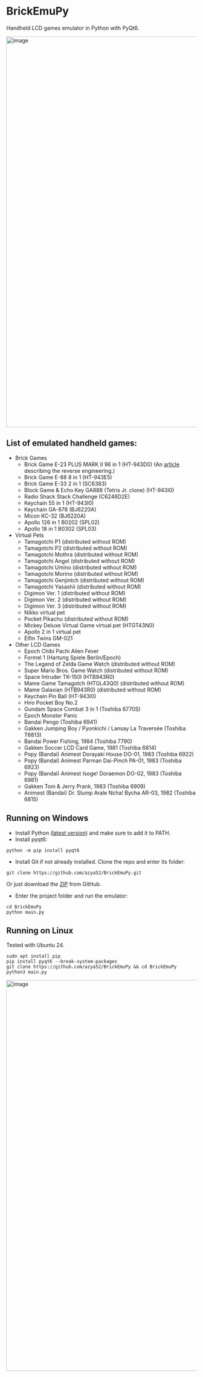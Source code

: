 # BrickEmuPy
Handheld LCD games emulator in Python with PyQt6.

<img width="1435" height="1032" alt="image" src="https://github.com/user-attachments/assets/1d30dc62-a6be-480c-872f-1c8654f775cb" />

## List of emulated handheld games:
* Brick Games
  * Brick Game E-23 PLUS MARK II 96 in 1 (HT-943D0) (An [article](https://habr.com/ru/articles/773040/) describing the reverse engineering.)
  * Brick Game E-88 8 in 1 (HT-943E5)
  * Brick Game E-33 2 in 1 (SC6383)
  * Block Game & Echo Key GA888 (Tetris Jr. clone) (HT-943I0)
  * Radio Shack Stack Challenge (C6246D2E)
  * Keychain 55 in 1 (HT-943I0)
  * Keychain GA-878 (BJ6220A)
  * Micon KC-32 (BJ6220A)
  * Apollo 126 in 1 B0202 (SPL02)
  * Apollo 18 in 1 B0302 (SPL03)
* Virtual Pets
  * Tamagotchi P1 (distributed without ROM)
  * Tamagotchi P2 (distributed without ROM)
  * Tamagotchi Mothra (distributed without ROM)
  * Tamagotchi Angel (distributed without ROM)
  * Tamagotchi Umino (distributed without ROM)
  * Tamagotchi Morino (distributed without ROM)
  * Tamagotchi Genjintch (distributed without ROM)
  * Tamagotchi Yasashii (distributed without ROM)
  * Digimon Ver. 1 (distributed without ROM)
  * Digimon Ver. 2 (distributed without ROM)
  * Digimon Ver. 3 (distributed without ROM)
  * Nikko virtual pet
  * Pocket Pikachu (distributed without ROM)
  * Mickey Deluxe Virtual Game virtual pet (HTGT43N0)
  * Apollo 2 in 1 virtual pet
  * Elfin Twins GM-021
* Other LCD Games
  * Epoch Chibi Pachi Alien Fever
  * Formel 1 (Hartung Spiele Berlin/Epoch)
  * The Legend of Zelda Game Watch (distributed without ROM)
  * Super Mario Bros. Game Watch (distributed without ROM)
  * Space Intruder TK-150I (HTB943R0)
  * Mame Game Tamagotch (HTGL43Q0) (distributed without ROM)
  * Mame Galaxian (HTB943R0) (distributed without ROM)
  * Keychain Pin Ball (HT-943I0)
  * Hiro Pocket Boy No.2
  * Gundam Space Combat 3 in 1 (Toshiba 6770S)
  * Epoch Monster Panic
  * Bandai Pengo (Toshiba 6941)
  * Gakken Jumping Boy / Pyonkichi / Lansay La Traversée (Toshiba T6813)
  * Bandai Power Fishing, 1984 (Toshiba 7790)
  * Gakken Soccer LCD Card Game, 1981 (Toshiba 6814)
  * Popy (Bandai) Animest Dorayaki House DO-01, 1983 (Toshiba 6922)
  * Popy (Bandai) Animest Parman Dai-Pinch PA-01, 1983 (Toshiba 6923)
  * Popy (Bandai) Animest Isoge! Doraemon DO-02, 1983 (Toshiba 6981)
  * Gakken Tom & Jerry Prank, 1983 (Toshiba 6909)
  * Animest (Bandai) Dr. Slump Arale Ncha! Bycha AR-03, 1982 (Toshiba 6815)

## Running on Windows
* Install Python ([latest version](https://www.python.org/downloads/)) and make sure to add it to PATH.
* Install pyqt6:
```
python -m pip install pyqt6
```
* Install Git if not already installed. Clone the repo and enter its folder:
```
git clone https://github.com/azya52/BrickEmuPy.git
```
Or just download the [ZIP](https://github.com/azya52/BrickEmuPy/archive/refs/heads/main.zip) from GitHub.
* Enter the project folder and run the emulator:
```
cd BrickEmuPy
python main.py
```

## Running on Linux
Tested with Ubuntu 24.
```
sudo apt install pip
pip install pyqt6 --break-system-packages
git clone https://github.com/azya52/BrickEmuPy && cd BrickEmuPy
python3 main.py
```

<img width="1435" height="1032" alt="image" src="https://github.com/user-attachments/assets/3c7628b6-2de6-4da0-868a-ba9c1edd9e7f" />
